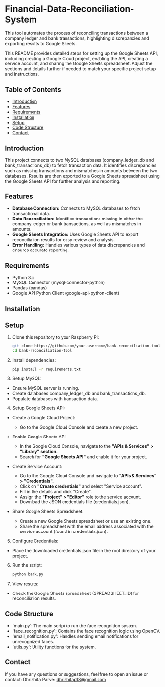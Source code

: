 # Financial-Data-Reconciliation-System
This tool automates the process of reconciling transactions between a company ledger and bank transactions, highlighting discrepancies and exporting results to Google Sheets.

This README provides detailed steps for setting up the Google Sheets API, including creating a Google Cloud project, enabling the API, creating a service account, and sharing the Google Sheets spreadsheet. Adjust the sections and details further if needed to match your specific project setup and instructions.

## Table of Contents

- [Introduction](#introduction)
- [Features](#features)
- [Requirements](#requirements)
- [Installation](#installation)
- [Setup](#setup)
- [Code Structure](#codestructure)
- [Contact](#contact)

## Introduction

This project connects to two MySQL databases (company_ledger_db and bank_transactions_db) to fetch transaction data. It identifies discrepancies such as missing transactions and mismatches in amounts between the two databases. Results are then exported to a Google Sheets spreadsheet using the Google Sheets API for further analysis and reporting.

## Features

- **Database Connection:** Connects to MySQL databases to fetch transactional data.
- **Data Reconciliation:** Identifies transactions missing in either the company ledger or bank transactions, as well as mismatches in amounts.
- **Google Sheets Integration:** Uses Google Sheets API to export reconciliation results for easy review and analysis.
- **Error Handling:** Handles various types of data discrepancies and ensures accurate reporting.

## Requirements
- Python 3.x
- MySQL Connector (mysql-connector-python)
- Pandas (pandas)
- Google API Python Client (google-api-python-client)
  
## Installation
## Setup
1. Clone this repository to your Raspberry Pi:
   
   ```bash
   git clone https://github.com/your-username/bank-reconciliation-tool.git
   cd bank-reconciliation-tool

2. Install dependencies:

   ```bash
   pip install -r requirements.txt

3. Setup MySQL:
   
- Ensure MySQL server is running.
- Create databases company_ledger_db and bank_transactions_db.
- Populate databases with transaction data.

4. Setup Google Sheets API:
   
- Create a Google Cloud Project:
  - Go to the Google Cloud Console and create a new project.
    
- Enable Google Sheets API:
  - In the Google Cloud Console, navigate to the **"APIs & Services" > "Library" section.**
  - Search for **"Google Sheets API"** and enable it for your project.
 
- Create Service Account:
  - Go to the Google Cloud Console and navigate to **"APIs & Services" > "Credentials".**
  - Click on **"Create credentials"** and select "Service account".
  - Fill in the details and click "Create".
  - Assign the **"Project" > "Editor"** role to the service account.
  - Download the JSON credentials file (credentials.json).
 
- Share Google Sheets Spreadsheet:
  - Create a new Google Sheets spreadsheet or use an existing one.
  - Share the spreadsheet with the email address associated with the service account (found in credentials.json).

5. Configure Credentials:

- Place the downloaded credentials.json file in the root directory of your project.

6. Run the script:

   ```bash
   python bank.py

7. View results:

- Check the Google Sheets spreadsheet (SPREADSHEET_ID) for reconciliation results.




## Code Structure
- 'main.py': The main script to run the face recognition system.
- 'face_recognition.py': Contains the face recognition logic using OpenCV.
- 'email_notification.py': Handles sending email notifications for unrecognized faces.
- 'utils.py': Utility functions for the system.

## Contact
If you have any questions or suggestions, feel free to open an issue or contact:
Dhrishita Parve: dhrishitap18@gmail.com



